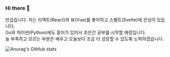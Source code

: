 ### Hi there 👋
반갑습니다. 
저는 리액트(React)와 뷰(Vue)를 좋아하고 스벨트(Svelte)에 관심이 있습니다.  
Go와 파이썬(Python)에도 흥미가 있어서 조만간 공부를 시작할 예정입니다.  
늘 부족하고 모르는 부분은 배우고 오늘보다 조금 더 성장할 수 있도록 노력하겠습니다.

<!--
**heodokyung/heodokyung** is a ✨ _special_ ✨ repository because its `README.md` (this file) appears on your GitHub profile.

Here are some ideas to get you started:

- 🔭 I’m currently working on ...
- 🌱 I’m currently learning ...
- 👯 I’m looking to collaborate on ...
- 🤔 I’m looking for help with ...
- 💬 Ask me about ...
- 📫 How to reach me: ...
- 😄 Pronouns: ...
- ⚡ Fun fact: ...

<a href="버튼을 눌렀을 때 이동할 링크" target="_blank"><img src="https://img.shields.io/badge/뱃지레이블-배경색?style=뱃지모양&logo=로고&logoColor=로고색상"/></a>
-->
![Anurag's GitHub stats](https://github-readme-stats.vercel.app/api?username=heodokyung&show_icons=true&theme=dracula)
